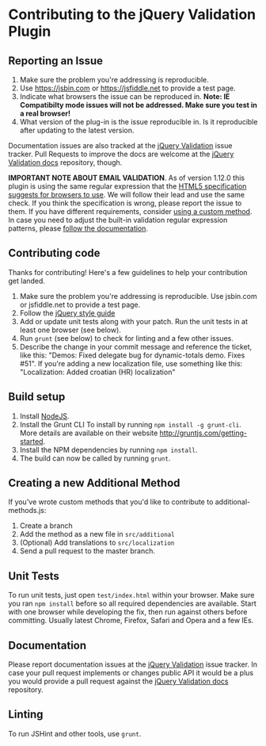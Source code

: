 # Contributing to the jQuery Validation Plugin

## Reporting an Issue

1. Make sure the problem you're addressing is reproducible.
2. Use https://jsbin.com or https://jsfiddle.net to provide a test page.
3. Indicate what browsers the issue can be reproduced in. **Note: IE Compatibilty mode issues will not be addressed. Make sure you test in a real browser!**
4. What version of the plug-in is the issue reproducible in. Is it reproducible after updating to the latest version.

Documentation issues are also tracked at the [jQuery Validation](https://github.com/jzaefferer/jquery-validation/issues) issue tracker.
Pull Requests to improve the docs are welcome at the [jQuery Validation docs](https://github.com/jzaefferer/validation-content) repository, though.

**IMPORTANT NOTE ABOUT EMAIL VALIDATION**. As of version 1.12.0 this plugin is using the same regular expression that the [HTML5 specification suggests for browsers to use](https://html.spec.whatwg.org/multipage/forms.html#valid-e-mail-address). We will follow their lead and use the same check. If you think the specification is wrong, please report the issue to them. If you have different requirements, consider [using a custom method](http://jqueryvalidation.org/jQuery.validator.addMethod/).
In case you need to adjust the built-in validation regular expression patterns, please [follow the documentation](http://jqueryvalidation.org/jQuery.validator.methods/).

## Contributing code

Thanks for contributing! Here's a few guidelines to help your contribution get landed.

1. Make sure the problem you're addressing is reproducible. Use jsbin.com or jsfiddle.net to provide a test page.
2. Follow the [jQuery style guide](http://contribute.jquery.com/style-guides/js)
3. Add or update unit tests along with your patch. Run the unit tests in at least one browser (see below).
4. Run `grunt` (see below) to check for linting and a few other issues.
5. Describe the change in your commit message and reference the ticket, like this: "Demos: Fixed delegate bug for dynamic-totals demo. Fixes #51". If you're adding a new localization file, use something like this: "Localization: Added croatian (HR) localization"

## Build setup

1. Install [NodeJS](http://nodejs.org).
2. Install the Grunt CLI To install by running `npm install -g grunt-cli`. More details are available on their website http://gruntjs.com/getting-started.
3. Install the NPM dependencies by running `npm install`.
4. The build can now be called by running `grunt`.

## Creating a new Additional Method

If you've wrote custom methods that you'd like to contribute to additional-methods.js:

1. Create a branch
2. Add the method as a new file in `src/additional`
3. (Optional) Add translations to `src/localization`
4. Send a pull request to the master branch.

## Unit Tests

To run unit tests, just open `test/index.html` within your browser. Make sure you ran `npm install` before so all required dependencies are available.
Start with one browser while developing the fix, then run against others before committing. Usually latest Chrome, Firefox, Safari and Opera and a few IEs.

## Documentation

Please report documentation issues at the [jQuery Validation](https://github.com/jzaefferer/jquery-validation/issues) issue tracker.
In case your pull request implements or changes public API it would be a plus you would provide a pull request against the [jQuery Validation docs](https://github.com/jzaefferer/validation-content) repository.

## Linting

To run JSHint and other tools, use `grunt`.
